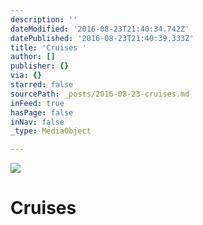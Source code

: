 ```yaml
---
description: ''
dateModified: '2016-08-23T21:40:34.742Z'
datePublished: '2016-08-23T21:40:39.333Z'
title: 'Cruises '
author: []
publisher: {}
via: {}
starred: false
sourcePath: _posts/2016-08-23-cruises.md
inFeed: true
hasPage: false
inNav: false
_type: MediaObject

---
```

![](https://the-grid-user-content.s3-us-west-2.amazonaws.com/5661cee5-cc71-443b-b742-938cb2ef9e32.jpg)

# Cruises